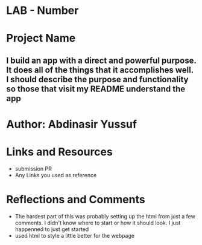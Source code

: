 # LAB - Number
# Project Name
## I build an app with a direct and powerful purpose. It does all of the things that it accomplishes well. I should describe the purpose and functionality so those that visit my README understand the app

# Author: Abdinasir Yussuf
# Links and Resources
- submission PR
- Any Links you used as reference
# Reflections and Comments
- The hardest part of this was probably setting up the html from just a few comments. I didn't know where to start or how it should look. I just happenned to just get started
- used html to style a little better for the webpage 
